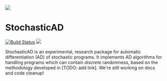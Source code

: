 ![](https://github.com/gaurav-arya/StochasticAD.jl/blob/main/docs/src/images/path_skeleton.png)

# StochasticAD

[![Build Status](https://github.com/gaurav-arya/StochasticAD.jl/workflows/CI/badge.svg?branch=main)](https://github.com/gaurav-arya/StochasticAD.jl/actions?query=workflow:CI)
[![](https://img.shields.io/badge/docs-main-blue.svg)](https://gaurav-arya.github.io/StochasticAD.jl/dev/)

StochasticAD is an experimental, research package for automatic differentiation (AD) of stochastic programs. It implements AD algorithms for handling programs which can contain *discrete* randomness, based on the methodology developed in [TODO: add link]. We're still working on docs and code cleanup!
